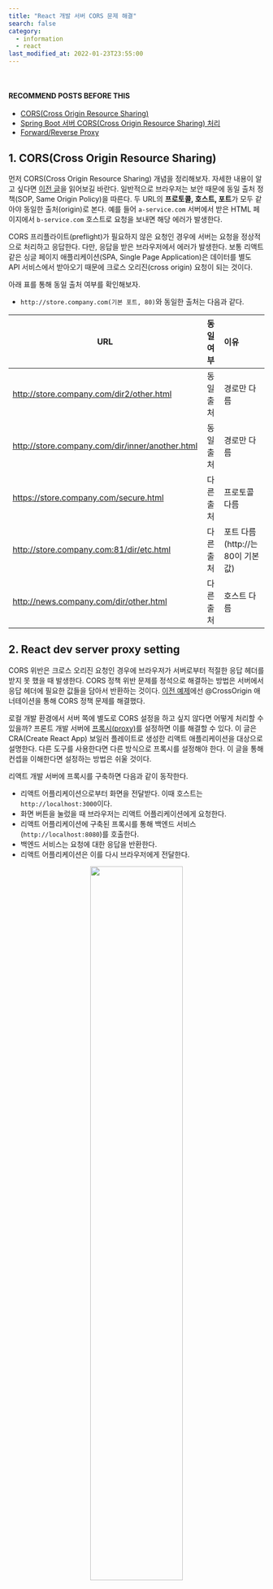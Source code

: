 ```yaml
---
title: "React 개발 서버 CORS 문제 해결" 
search: false
category:
  - information
  - react
last_modified_at: 2022-01-23T23:55:00
---
```


<br/>

#### RECOMMEND POSTS BEFORE THIS

- [CORS(Cross Origin Resource Sharing)][cors-link] 
- [Spring Boot 서버 CORS(Cross Origin Resource Sharing) 처리][cors-server-example-link]
- [Forward/Reverse Proxy][forward-reverse-proxy-link]

## 1. CORS(Cross Origin Resource Sharing)

먼저 CORS(Cross Origin Resource Sharing) 개념을 정리해보자. 자세한 내용이 알고 싶다면 [이전 글][cors-link]을 읽어보길 바란다. 일반적으로 브라우저는 보안 때문에 동일 출처 정책(SOP, Same Origin Policy)을 따른다. 두 URL의 **프로토콜, 호스트, 포트**가 모두 같아야 동일한 출처(origin)로 본다. 예를 들어 `a-service.com` 서버에서 받은 HTML 페이지에서 `b-service.com` 호스트로 요청을 보내면 해당 에러가 발생한다. 

CORS 프리플라이트(preflight)가 필요하지 않은 요청인 경우에 서버는 요청을 정상적으로 처리하고 응답한다. 다만, 응답을 받은 브라우저에서 에러가 발생한다. 보통 리액트 같은 싱글 페이지 애플리케이션(SPA, Single Page Application)은 데이터를 별도 API 서비스에서 받아오기 때문에 크로스 오리진(cross origin) 요청이 되는 것이다.

아래 표를 통해 동일 출처 여부를 확인해보자.

- `http://store.company.com(기본 포트, 80)`와 동일한 출처는 다음과 같다.

| URL | 동일 여부 | 이유 |
|---|:---:|:---|
| http://store.company.com/dir2/other.html | 동일 출처 | 경로만 다름 |
| http://store.company.com/dir/inner/another.html | 동일 출처 | 경로만 다름 |
| https://store.company.com/secure.html | 다른 출처 | 프로토콜 다름 |
| http://store.company.com:81/dir/etc.html | 다른 출처 | 포트 다름 (http://는 80이 기본값) |
| http://news.company.com/dir/other.html | 다른 출처 | 호스트 다름 |

## 2. React dev server proxy setting

CORS 위반은 크로스 오리진 요청인 경우에 브라우저가 서버로부터 적절한 응답 헤더를 받지 못 했을 때 발생한다. CORS 정책 위반 문제를 정석으로 해결하는 방법은 서버에서 응답 헤더에 필요한 값들을 담아서 반환하는 것이다. [이전 예제][cors-server-example-link]에선 @CrossOrigin 애너테이션을 통해 CORS 정책 문제를 해결했다. 

로컬 개발 환경에서 서버 쪽에 별도로 CORS 설정을 하고 싶지 않다면 어떻게 처리할 수 있을까? 프론트 개발 서버에 [프록시(proxy)][forward-reverse-proxy-link]를 설정하면 이를 해결할 수 있다. 이 글은 CRA(Create React App) 보일러 플레이트로 생성한 리액트 애플리케이션을 대상으로 설명한다. 다른 도구를 사용한다면 다른 방식으로 프록시를 설정해야 한다. 이 글을 통해 컨셉을 이해한다면 설정하는 방법은 쉬울 것이다.

리액트 개발 서버에 프록시를 구축하면 다음과 같이 동작한다.

- 리액트 어플리케이션으로부터 화면을 전달받다. 이때 호스트는 `http://localhost:3000`이다. 
- 화면 버튼을 눌렀을 때 브라우저는 리액트 어플리케이션에게 요청한다. 
- 리액트 어플리케이션에 구축된 프록시를 통해 백엔드 서비스(`http://localhost:8080`)를 호출한다. 
- 백엔드 서비스는 요청에 대한 응답을 반환한다.
- 리액트 어플리케이션은 이를 다시 브라우저에게 전달한다.

<p align="center">
  <img src="/images/posts/2022/react-proxy-02.png" width="60%">
</p>

<br/>

위 흐름이기 때문에 브라우저는 크로스 오리진 요청을 하지 않은 것과 동일하다. 반대로 잠시 언급했던 스프링 부트 서버에서 CORS 처리를 구축하면 다음과 같이 처리된다.

- 리액트 어플리케이션으로부터 화면을 전달받다. 이때 호스트는 `http://localhost:3000`이다. 
- 화면 버튼을 눌렀을 때 브라우저가 백엔드 서비스(`http://localhost:8080`)로 직접 요청한다. 
- 백엔드 서비스는 요청에 대한 응답을 반환한다.
- 응답 헤더 정보에 `Access-Control-Allow-Origin: http://localhost:3000`가 추가된다.
  - 이는 백엔드 서비스가 `http://localhost:3000` 출처로부터 오는 요청은 허가한다는 의미이다.

<p align="center">
  <img src="/images/posts/2022/react-proxy-01.png" width="60%">
</p>

## 3. Example

이제 간단한 예제 코드를 작성해보자. 프록시 설정을 살펴보기 전에 먼저 구현 코드를 살펴본다.

### 3.1. React application

리액트 코드를 먼저 살펴본다. `axios`는 `URI`가 상대 경로인지 절대 경로인지에 따라 동작 방법이 다르다. 상대 경로는 페이지 출처(origin)로 요청을 보내고, 절대 경로는 지정한 도메인에 해당하는 서버로 요청을 보낸다.

- non cors header 버튼 
  - `localhost:8080` 서버로 직접 요청하고, CORS 관련 응답 헤더 정보를 받지 못한다.
- cors header 버튼 
  - `localhost:8080` 서버로 직접 요청하고, CORS 관련 응답 헤더 정보를 받다.
- nonProxy 버튼 
  - `localhost:3000` 리액트 어플리케이션으로 요청하고, 경로에 따른 프록시 설정을 하지 않는다. 
- proxy 버튼 
  - `localhost:3000` 리액트 어플리케이션으로 요청하고, 경로에 따른 프록시 설정을 수행한다. 

```jsx
import './App.css';
import {useState} from "react";
import axios from "axios";

function App() {

    const [message, setMessage] = useState('');

    const responseHandler = ({data}) => {
        setMessage(data);
        return data;
    };

    const errorHandler = ({message}) => {
        setMessage(message);
        return message;
    };

    const onNonCorsHeaderHandler = () => {
        axios.get('http://localhost:8080/not-cors')
            .then(responseHandler)
            .catch(errorHandler);
    };

    const onCorsHeaderHandler = () => {
        axios.get('http://localhost:8080/cors').then(responseHandler);
    };

    const onNonProxyHandler = () => {
        axios.get('/not-proxy')
            .then(responseHandler)
            .catch(errorHandler);
    };

    const onProxyHandler = () => {
        axios.get('/proxy').then(responseHandler);
    };

    return (
        <div className="App">
            <p>
                {message}
            </p>
            <div>
                <button onClick={onNonCorsHeaderHandler}>non cors header</button>
                <button onClick={onCorsHeaderHandler}>cors header</button>
                <button onClick={onNonProxyHandler}>nonProxy</button>
                <button onClick={onProxyHandler}>proxy</button>
            </div>
        </div>
    );
}

export default App;
```

### 3.2. Spring server controller

다음과 같은 코드를 통해 요청을 처리한다. 

- /not-cors 경로
  - 별도 CORS 정책 설정이 없다.
- /cors 경로
  - `http://localhost:3000` 서버를 위한 CORS 정책을 설정한다.
- /not-proxy 경로
  - 별도 CORS 정책 설정이 없다.
- /proxy 경로
  - 별도 CORS 정책 설정이 없다.

```java
package blog.in.action.controller;

import org.springframework.web.bind.annotation.CrossOrigin;
import org.springframework.web.bind.annotation.GetMapping;
import org.springframework.web.bind.annotation.RestController;

@RestController
public class CorsController {

    @GetMapping(value = {"", "/"})
    public String index() {
        System.out.println("index");
        return "index";
    }

    @GetMapping(value = "/not-cors")
    public String notCors() {
        System.out.println("not-cors");
        return "notCors";
    }

    @CrossOrigin("http://localhost:3000")
    @GetMapping(value = "/cors")
    public String cors() {
        System.out.println("cors");
        return "cors";
    }

    @GetMapping(value = "/not-proxy")
    public String notProxy() {
        System.out.println("not-proxy");
        return "notProxy";
    }

    @GetMapping(value = "/proxy")
    public String proxy() {
        System.out.println("proxy");
        return "proxy";
    }
}
```

### 3.3. Setting proxy in package.json 

CRA를 통해 생성한 리액트 애플리케이션은 `package.json` 파일을 통해 쉽게 프록시를 설정할 수 있다. package.json 파일에 `proxy` 프로퍼티를 추가한다. `react-scripts`가 `0.2.3` 버전 이상일 경우에 가능한 것으로 보인다.

> Proxying API Requests in Development<br/>
> Note: this feature is available with react-scripts@0.2.3 and higher.

아래와 같이 설정한다.

```json
{
  "name": "front-end",
  "version": "0.1.0",
  "private": true,
  "dependencies": {
    "@testing-library/jest-dom": "^5.16.1",
    "@testing-library/react": "^12.1.2",
    "@testing-library/user-event": "^13.5.0",
    "axios": "^0.25.0",
    "http-proxy-middleware": "^2.0.1",
    "react": "^17.0.2",
    "react-dom": "^17.0.2",
    "react-scripts": "5.0.0",
    "web-vitals": "^2.1.4"
  },
  "scripts": {
    "start": "react-scripts start",
    "build": "react-scripts build",
    "test": "react-scripts test",
    "eject": "react-scripts eject"
  },
  
  ...

  "proxy": "http://localhost:8080" // this
}
```

위처럼 프록시를 설정하고 브라우저에서 각 버튼을 눌러 응답을 살펴보자. 

- non cors header 버튼
  - `localhost:8080` 서버로 직접 요청한다.
  - CORS 정책 위반에 대한 에러 메시지가 출력된다.
  - `axios` 모듈의 `catch` 부분에서 에러 메시지를 화면에 출력한다. 
- cors header 버튼 
  - `localhost:8080` 서버로 직접 요청한다.
  - 서버로부터 전달받은 데이터를 정상적으로 화면에 출력한다.
  - 스프링 서버에서 CORS 정책 관련된 설정을 수행하고 있기 때문이다.
- nonProxy 버튼 
  - `localhost:3000` 리액트 어플리케이션으로 요청한다.
  - 프록시 설정으로 인해 백엔드 서비스로 요청이 전달된다.
  - 서버로부터 전달받은 데이터를 정상적으로 화면에 출력한다.
- proxy 버튼 
  - `localhost:3000` 리액트 어플리케이션으로 요청한다.
  - 프록시 설정으로 인해 백엔드 서비스로 요청이 전달된다.
  - 서버로부터 전달받은 데이터를 정상적으로 화면에 출력한다.

<p align="center">
  <img src="/images/posts/2022/react-proxy-03.gif" width="100%" class="image__border">
</p>

## 3.4. http-proxy-middleware library

위 테스트를 보면 nonProxy 버튼과 proxy 버튼의 차이점을 느끼지 못 했을 것이다. 사실 두 기능은 동일하게 동작한다. package.json 파일을 통해 프록시를 설정한 경우 상대 경로 URI로 보내는 모든 요청은 프록시를 통해 스프링 서버로 연결되기 때문이다. 

package.json 설정처럼 모든 요청이 프록시를 거쳐가는 것이 아니라 특정 요청만 프록시를 사용하고 싶다면 어떻게 해야 할까? 이를 조금 더 유연하게 설정하고 싶은 경우 `http-proxy-middleware` 라이브러리를 사용할 수 있다. 라이브러리이기 때문에 CRA 프로젝트 여부는 중요하지 않다.

> Proxying API Requests in Development<br/>
> If the proxy option is not flexible enough for you, alternatively you can:
> - Configure the proxy yourself (this option is using http-proxy-middleware.)
> - Enable CORS on your server (here’s how to do it for Express).
> - Use environment variables to inject the right server host and port into your app.

아래 명령어를 사용하 설치한다.

```
$ npm install http-proxy-middleware
```

프록시 미들웨어를 위한 설정 파일을 만든다.

- `/src` 폴더에 `setupProxy.js` 파일을 생성한다.
- API 요청 경로가 `/proxy`인 경우만 `http://localhost:8080` 서버로 요청을 전달한다.

```javascript
const {createProxyMiddleware} = require('http-proxy-middleware')

module.exports = app => {
    app.use('/proxy',
        createProxyMiddleware(
            {
                target: 'http://localhost:8080',
                changeOrigin: true,
            }
        )
    )
}
```

위 설정 후 테스트를 하면 다음과 같은 결과를 얻는다.

- nonProxy 버튼 
  - `localhost:3000` 리액트 어플리케이션으로 요청한다.
  - `/not-proxy` 경로에 해당하는 프록시 설정이 존재하지 않다.
  - `localhost:3000` 호스트에는 `/not-proxy` 요청을 받아줄 경로가 없으므로 `404(NOT FOUND)` 에러가 발생한다.
- proxy 버튼
  - `localhost:3000` 리액트 어플리케이션으로 요청한다.
  - `/proxy` 경로에 해당하는 프록시 설정이 존재한다.
  - `http://localhost:8080` 호스트 서버로부터 전달받은 데이터를 정상적으로 화면에 출력한다.

<p align="center">
  <img src="/images/posts/2022/react-proxy-04.gif" width="100%" class="image__border">
</p>

## CLOSING

크로스 오리진 요청은 서버에서 정상적인 요청과 응답은 일어나지만, 브라우저에서 에러가 발생한다는 사실을 명심하길 바란다. 포스트맨(PostMan), 인썸니아(Insomnia), cURL 같은 도구를 사용하면 CORS 정책 위반 관련 에러가 발생하지 않지만, 브라우저에서 발생한다. 

package.json 파일을 통한 프록시 설정은 로컬 개발 환경에서만 적용 가능하다. nginx 같은 웹 서버를 따로 사용할 것이라면 `nginx.conf` 설정으로 트래픽을 애플리케이션 서버로 라우팅하면 된다.

#### TEST CODE REPOSITORY

- <https://github.com/Junhyunny/blog-in-action/tree/master/2022-01-23-react-proxy>

#### RECOMMEND NEXT POSTS

- [React 환경 변수 설정과 실행 환경 분리][react-env-variable-setting-link]

#### REFERENCE

- <https://github.com/chimurai/http-proxy-middleware>
- <https://create-react-app.dev/docs/proxying-api-requests-in-development/>
- <https://evan-moon.github.io/2020/05/21/about-cors/>
- [React 개발환경에서의 CORS를 위한 proxy 설정][react-dev-cors-link]

[cors-link]: https://junhyunny.github.io/information/cors/
[cors-server-example-link]: https://junhyunny.github.io/spring-boot/vue.js/cors-example/
[forward-reverse-proxy-link]: https://junhyunny.github.io/information/forward-reverse-proxy/
[react-env-variable-setting-link]: https://junhyunny.github.io/react/react-env-variable-setting/

[react-dev-cors-link]: https://velog.io/@tw4204/
React-%EA%B0%9C%EB%B0%9C%ED%99%98%EA%B2%BD%EC%97%90%EC%84%9C%EC%9D%98-CORS%EB%A5%BC-%EC%9C%84%ED%95%9C-proxy-%EC%84%A4%EC%A0%95
